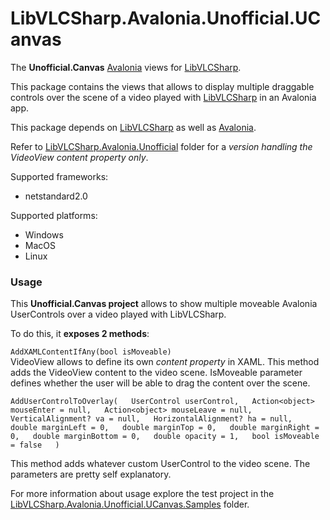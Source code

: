 # LibVLCSharp.Avalonia.Unofficial.UCanvas

The **Unofficial.Canvas** [Avalonia](https://github.com/AvaloniaUI/Avalonia) views for [LibVLCSharp](https://github.com/radiolondra/libvlcsharp/tree/3.x/README.md).

This package contains the views that allows to display multiple draggable controls over the scene of a video played with [LibVLCSharp](../LibVLCSharp/README.md) in an Avalonia app.

This package depends on [LibVLCSharp](https://github.com/radiolondra/libvlcsharp/tree/3.x/README.md) as well as [Avalonia](https://github.com/AvaloniaUI/Avalonia).

Refer to [LibVLCSharp.Avalonia.Unofficial](https://github.com/radiolondra/libvlcsharp/tree/3.x/src/LibVLCSharp.Avalonia.Unofficial) folder for a *version handling the VideoView content property only*.

Supported frameworks:

- netstandard2.0

Supported platforms:

- Windows
- MacOS
- Linux

### Usage

This **Unofficial.Canvas project** allows to show multiple moveable Avalonia UserControls over a video played with LibVLCSharp.

To do this, it **exposes 2 methods**:

`AddXAMLContentIfAny(bool isMoveable)`  
VideoView allows to define its own *content property* in XAML. 
This method adds the VideoView content to the video scene.
IsMoveable parameter defines whether the user will be able to drag the content over the scene.

`AddUserControlToOverlay(  
    UserControl userControl,  
    Action<object> mouseEnter = null,  
    Action<object> mouseLeave = null,  
    VerticalAlignment? va = null,  
    HorizontalAlignment? ha = null,  
    double marginLeft = 0,  
    double marginTop = 0,  
    double marginRight = 0,  
    double marginBottom = 0,  
    double opacity = 1,  
    bool isMoveable = false  
)`  

This method adds whatever custom UserControl to the video scene. 
The parameters are pretty self explanatory.

For more information about usage explore the test project in the [LibVLCSharp.Avalonia.Unofficial.UCanvas.Samples](https://github.com/radiolondra/libvlcsharp/tree/3.x/samples/LibVLCSharp.Avalonia.Unofficial.UCanvas.Samples) folder.
